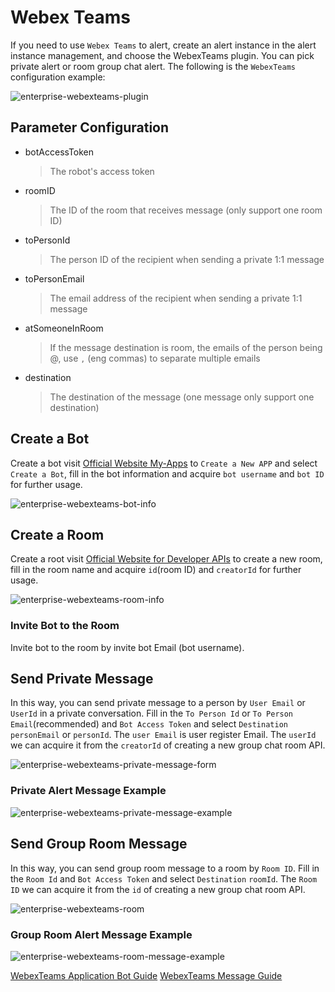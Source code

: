 # Webex Teams

If you need to use `Webex Teams` to alert, create an alert instance in the alert instance management, and choose the WebexTeams plugin.
You can pick private alert or room group chat alert.
The following is the `WebexTeams` configuration example:

![enterprise-webexteams-plugin](/img/alert/enterprise-webexteams-plugin.png)

## Parameter Configuration

* botAccessToken
  > The robot's access token
* roomID
  > The ID of the room that receives message (only support one room ID)
* toPersonId
  > The person ID of the recipient when sending a private 1:1 message
* toPersonEmail
  > The email address of the recipient when sending a private 1:1 message
* atSomeoneInRoom
  > If the message destination is room, the emails of the person being @, use `,` (eng commas) to separate multiple emails
* destination
  > The destination of the message (one message only support one destination)

## Create a Bot

Create a bot visit [Official Website My-Apps](https://developer.webex.com/my-apps) to `Create a New APP` and select `Create a Bot`, fill in the bot information and acquire `bot username` and `bot ID` for further usage.

![enterprise-webexteams-bot-info](/img/alert/enterprise-webexteams-bot.png)

## Create a Room

Create a root visit [Official Website for Developer APIs](https://developer.webex.com/docs/api/v1/rooms/create-a-room) to create a new room, fill in the room name and acquire `id`(room ID) and `creatorId` for further usage.

![enterprise-webexteams-room-info](/img/alert/enterprise-webexteams-room.png)

### Invite Bot to the Room

Invite bot to the room by invite bot Email (bot username).

## Send Private Message

In this way, you can send private message to a person by `User Email` or `UserId` in a private conversation. Fill in the `To Person Id` or `To Person Email`(recommended) and `Bot Access Token` and select `Destination` `personEmail` or `personId`.
The `user Email` is user register Email.
The `userId` we can acquire it from the `creatorId` of creating a new group chat room API.

![enterprise-webexteams-private-message-form](/img/alert/enterprise-webexteams-private-form.png)

### Private Alert Message Example

![enterprise-webexteams-private-message-example](/img/alert/enterprise-webexteams-private-msg.png)

## Send Group Room Message

In this way, you can send group room message to a room by `Room ID`. Fill in the `Room Id` and `Bot Access Token` and select `Destination` `roomId`.
The `Room ID` we can acquire it from the `id` of creating a new group chat room API.

![enterprise-webexteams-room](/img/alert/enterprise-webexteams-group-form.png)

### Group Room Alert Message Example

![enterprise-webexteams-room-message-example](/img/alert/enterprise-webexteams-room-msg.png)

[WebexTeams Application Bot Guide](https://developer.webex.com/docs/bots)
[WebexTeams Message Guide](https://developer.webex.com/docs/api/v1/messages/create-a-message)
